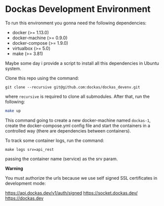 # Dockas Development Environment

To run this environment you gonna need the following dependencies:

* docker (>= 1.13.0)
* docker-machine (>= 0.9.0)
* docker-compose (>= 1.9.0)
* virtualbox (>= 5.0)
* make (>= 3.81)

Maybe some day i provide a script to install all this dependencies in Ubuntu system.


Clone this repo using the command:

```
git clone --recursive git@github.com:dockas/dockas_devenv.git
```

where `recursive` is required to clone all submodules. After that, run the following:

```bash
make up
```

This command going to create a new docker-machine named `dockas-1`, create the docker-compose.yml config file and start the containers in a controlled way (there are dependencies between containers).

To track some container logs, run the command:

```
make logs srv=api_rest
```

passing the container name (service) as the srv param.

**Warning**

You must authorize the urls because we use self signed SSL certificates in development mode:

https://api.dockas.dev/v1/auth/signed
https://socket.dockas.dev/
https://dockas.dev